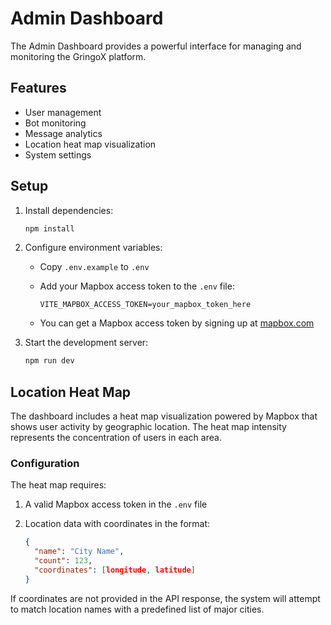 # Admin Dashboard

The Admin Dashboard provides a powerful interface for managing and monitoring the GringoX platform.

## Features

- User management
- Bot monitoring
- Message analytics
- Location heat map visualization
- System settings

## Setup

1. Install dependencies:

   ```bash
   npm install
   ```

2. Configure environment variables:
   - Copy `.env.example` to `.env`
   - Add your Mapbox access token to the `.env` file:

     ```
     VITE_MAPBOX_ACCESS_TOKEN=your_mapbox_token_here
     ```

   - You can get a Mapbox access token by signing up at [mapbox.com](https://www.mapbox.com/)

3. Start the development server:

   ```bash
   npm run dev
   ```

## Location Heat Map

The dashboard includes a heat map visualization powered by Mapbox that shows user activity by geographic location. The heat map intensity represents the concentration of users in each area.

### Configuration

The heat map requires:

1. A valid Mapbox access token in the `.env` file
2. Location data with coordinates in the format:

   ```json
   {
     "name": "City Name",
     "count": 123,
     "coordinates": [longitude, latitude]
   }
   ```

If coordinates are not provided in the API response, the system will attempt to match location names with a predefined list of major cities.
